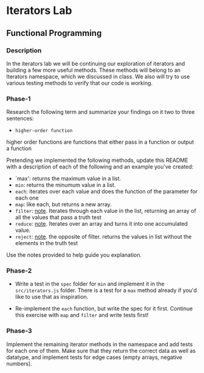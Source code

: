 # Iterators Lab
## Functional Programming


### Description

In the iterators lab we will be continuing our exploration of iterators and building a few more useful methods. These methods will belong to an Iterators namespace, which we discussed in class. We also will try to use various testing methods to verify that our code is working.


### Phase-1

Research the following term and summarize your findings on it two to three sentences:

* `higher-order function`

higher order functions are functions that either pass in a function or output a function


Pretending we implemented the following methods, update this README with a description of each of the following and an example you've created:

* `max': returns the maximum value in a list.
* `min`: returns the minumum value in a list.
* `each`: iterates over each value and does the function of the parameter for each one
* `map`: like each, but returns a new array.
* `filter`: [note](https://developer.mozilla.org/en-US/docs/Web/JavaScript/Reference/Global_Objects/Array/filter). Iterates through each value in the list, returning an array of all the values that pass a truth test
* `reduce`: [note](https://developer.mozilla.org/en-US/docs/Web/JavaScript/Reference/Global_Objects/Array/reduce). Iterates over an array and turns it into one accumulated value.
* `reject`: [note](http://underscorejs.org/#reject). the opposite of filter. returns the values in list without the elements in the truth test

Use the notes provided to help guide you explanation.


### Phase-2

* Write a test in the `spec` folder for `min` and implement it in the `src/iterators.js` folder. There is a test for a `max` method already if you'd like to use that as inspiration.

* Re-implement the `each` function, but write the spec for it first. Continue this exercise with `map` and `filter` and write tests first!


### Phase-3

Implement the remaining iterator methods in the namespace and add tests for each one of them. Make sure that they return the correct data as well as datatype, and implement tests for edge cases (empty arrays, negative numbers).

